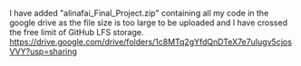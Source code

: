 I have added "alinafai_Final_Project.zip" containing all my code in the google drive as the file size is too large to be uploaded and I have crossed the free limit of GitHub LFS storage.
https://drive.google.com/drive/folders/1c8MTq2gYfdQnDTeX7e7uIugv5cjosVVY?usp=sharing
